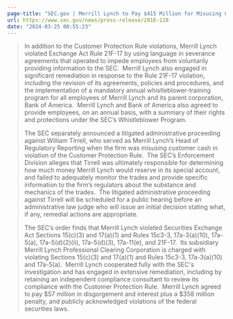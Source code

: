 ```yaml
---
page-title: "SEC.gov | Merrill Lynch to Pay $415 Million for Misusing Customer Cash and Putting Customer Securities at Risk"
url: https://www.sec.gov/news/press-release/2016-128
date: "2024-03-25 00:55:23"
---
```


> In addition to the Customer Protection Rule violations, Merrill Lynch violated Exchange Act Rule 21F-17 by using language in severance agreements that operated to impede employees from voluntarily providing information to the SEC.  Merrill Lynch also engaged in significant remediation in response to the Rule 21F-17 violation, including the revision of its agreements, policies and procedures, and the implementation of a mandatory annual whistleblower-training program for all employees of Merrill Lynch and its parent corporation, Bank of America.  Merrill Lynch and Bank of America also agreed to provide employees, on an annual basis, with a summary of their rights and protections under the SEC’s Whistleblower Program.
> 
> The SEC separately announced a litigated administrative proceeding against William Tirrell, who served as Merrill Lynch’s Head of Regulatory Reporting when the firm was misusing customer cash in violation of the Customer Protection Rule.  The SEC’s Enforcement Division alleges that Tirrell was ultimately responsible for determining how much money Merrill Lynch would reserve in its special account, and failed to adequately monitor the trades and provide specific information to the firm’s regulators about the substance and mechanics of the trades.  The litigated administrative proceeding against Tirrell will be scheduled for a public hearing before an administrative law judge who will issue an initial decision stating what, if any, remedial actions are appropriate.
> 
> The SEC’s order finds that Merrill Lynch violated Securities Exchange Act Sections 15(c)(3) and 17(a)(1) and Rules 15c3-3, 17a-3(a)(10), 17a-5(a), 17a-5(d)(2)(ii), 17a-5(d)(3), 17a-11(e), and 21F-17.  Its subsidiary Merrill Lynch Professional Clearing Corporation is charged with violating Sections 15(c)(3) and 17(a)(1) and Rules 15c3-3, 17a-3(a)(10) and 17a-5(a).  Merrill Lynch cooperated fully with the SEC's investigation and has engaged in extensive remediation, including by retaining an independent compliance consultant to review its compliance with the Customer Protection Rule.  Merrill Lynch agreed to pay $57 million in disgorgement and interest plus a $358 million penalty, and publicly acknowledged violations of the federal securities laws.

